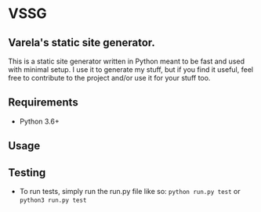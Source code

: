 # VSSG

## Varela's static site generator.

This is a static site generator written in Python meant to be fast and used with minimal setup.
I use it to generate my stuff, but if you find it useful, feel free to contribute to the project and/or use it for your stuff too.

## Requirements

- Python 3.6+

## Usage


## Testing
  - To run tests, simply run the run.py file like so: `python run.py test` or `python3 run.py test`
